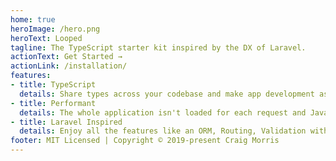 ```yaml
---
home: true
heroImage: /hero.png
heroText: Looped
tagline: The TypeScript starter kit inspired by the DX of Laravel. 
actionText: Get Started →
actionLink: /installation/
features:
- title: TypeScript
  details: Share types across your codebase and make app development as quick and easy as possible
- title: Performant
  details: The whole application isn't loaded for each request and JavaScript is asyncrhonous.
- title: Laravel Inspired
  details: Enjoy all the features like an ORM, Routing, Validation with the developer experience of Laravel.
footer: MIT Licensed | Copyright © 2019-present Craig Morris
---
```


